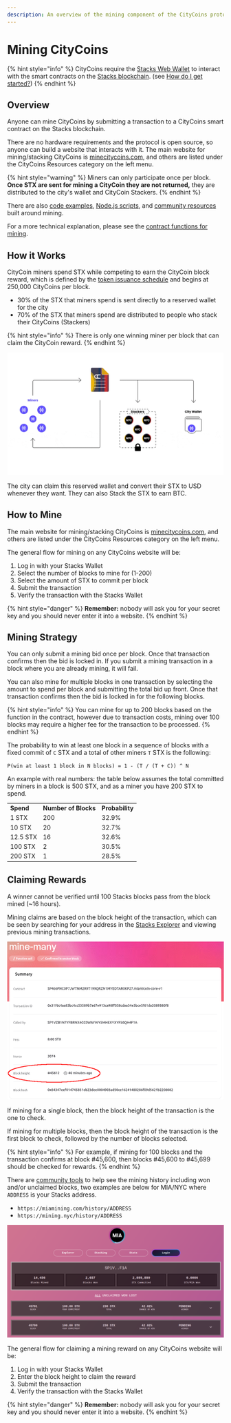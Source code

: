 ```yaml
---
description: An overview of the mining component of the CityCoins protocol.
---
```


# Mining CityCoins

{% hint style="info" %}
CityCoins require the [Stacks Web Wallet](https://hiro.so/wallet/install-web) to interact with the smart contracts on the [Stacks blockchain](https://stacks.co). (see [How do I get started?](../about-citycoins/how-do-i-get-started.md))
{% endhint %}

## Overview

Anyone can mine CityCoins by submitting a transaction to a CityCoins smart contract on the Stacks blockchain.

There are no hardware requirements and the protocol is open source, so anyone can build a website that interacts with it. The main website for mining/stacking CityCoins is [minecitycoins.com](https://minecitycoins.com), and others are listed under the CityCoins Resources category on the left menu.

{% hint style="warning" %}
Miners can only participate once per block. **Once STX are sent for mining a CityCoin they are not returned,** they are distributed to the city's wallet and CityCoin Stackers.
{% endhint %}

There are also [code examples](../developer-resources/code-examples/mining.md), [Node.js scripts](https://github.com/citycoins/scripts), and [community resources](../citycoins-resources/general.md#community-tools) built around mining.

For a more technical explanation, please see the [contract functions for mining](../contract-functions/mining.md).

## How it Works

CityCoin miners spend STX while competing to earn the CityCoin block reward, which is defined by the [token issuance schedule](token-configuration.md#issuance-schedule) and begins at 250,000 CityCoins per block.

* 30% of the STX that miners spend is sent directly to a reserved wallet for the city
* 70% of the STX that miners spend are distributed to people who stack their CityCoins (Stackers)

{% hint style="info" %}
There is only one winning miner per block that can claim the CityCoin reward.
{% endhint %}

![How it Works](../.gitbook/assets/nyc-coin-how-it-works.gif)

The city can claim this reserved wallet and convert their STX to USD whenever they want. They can also Stack the STX to earn BTC.

## How to Mine

The main website for mining/stacking CityCoins is [minecitycoins.com](https://minecitycoins.com), and others are listed under the CityCoins Resources category on the left menu.

The general flow for mining on any CityCoins website will be:

1. Log in with your Stacks Wallet
2. Select the number of blocks to mine for (1-200)
3. Select the amount of STX to commit per block
4. Submit the transaction
5. Verify the transaction with the Stacks Wallet

{% hint style="danger" %}
**Remember:** nobody will ask you for your secret key and you should never enter it into a website.
{% endhint %}

## **Mining Strategy**

You can only submit a mining bid once per block. Once that transaction confirms then the bid is locked in. If you submit a mining transaction in a block where you are already mining, it will fail.

You can also mine for multiple blocks in one transaction by selecting the amount to spend per block and submitting the total bid up front. Once that transaction confirms then the bid is locked in for the following blocks.

{% hint style="info" %}
You can mine for up to 200 blocks based on the function in the contract, however due to transaction costs, mining over 100 blocks may require a higher fee for the transaction to be processed.
{% endhint %}

The probability to win at least one block in a sequence of blocks with a fixed commit of `C` STX and a total of other miners `T` STX is the following:

```
P(win at least 1 block in N blocks) = 1 - (T / (T + C)) ^ N
```

An example with real numbers: the table below assumes the total committed by miners in a block is 500 STX, and as a miner you have 200 STX to spend.

|           |                      |                 |
| --------- | -------------------- | --------------- |
| **Spend** | **Number of Blocks** | **Probability** |
| 1 STX     | 200                  | 32.9%           |
| 10 STX    | 20                   | 32.7%           |
| 12.5 STX  | 16                   | 32.6%           |
| 100 STX   | 2                    | 30.5%           |
| 200 STX   | 1                    | 28.5%           |

## **Claiming Rewards**

A winner cannot be verified until 100 Stacks blocks pass from the block mined (\~16 hours).

Mining claims are based on the block height of the transaction, which can be seen by searching for your address in the [Stacks Explorer](https://explorer.stacks.co) and viewing previous mining transactions.

![Mining Transaction in Explorer](<../.gitbook/assets/Screenshot from 2022-01-18 16-43-19.png>)

If mining for a single block, then the block height of the transaction is the one to check.

If mining for multiple blocks, then the block height of the transaction is the first block to check, followed by the number of blocks selected.

{% hint style="info" %}
For example, if mining for 100 blocks and the transaction confirms at block #45,600, then blocks #45,600 to #45,699 should be checked for rewards.
{% endhint %}

There are [community tools](../citycoins-resources/general.md#community-tools) to help see the mining history including won and/or unclaimed blocks, two examples are below for MIA/NYC where `ADDRESS` is your Stacks address.

* `https://miamining.com/history/ADDRESS`
* `https://mining.nyc/history/ADDRESS`

![Mining History Example](<../.gitbook/assets/Screenshot from 2022-01-18 16-56-23.png>)



The general flow for claiming a mining reward on any CityCoins website will be:

1. Log in with your Stacks Wallet
2. Enter the block height to claim the reward
3. Submit the transaction
4. Verify the transaction with the Stacks Wallet

{% hint style="danger" %}
**Remember:** nobody will ask you for your secret key and you should never enter it into a website.
{% endhint %}
